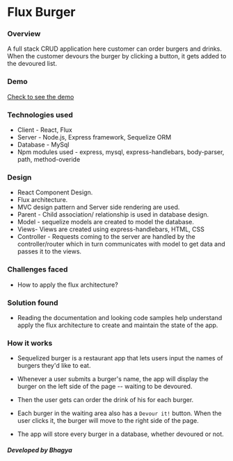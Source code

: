# Flux Burger

### Overview

A full stack  CRUD application here customer can order burgers and drinks. When the customer devours the burger by clicking a button, it gets added to the devoured list.

### Demo
[Check to see the demo]()

### Technologies used

* Client - React, Flux
* Server - Node.js, Express framework, Sequelize ORM
* Database - MySql
* Npm modules used - express, mysql, express-handlebars, body-parser, path, method-overide

### Design

* React Component Design.
* Flux architecture.
* MVC design pattern and Server side rendering are used. 
* Parent - Child association/ relationship is used in database design.
* Model - sequelize models are created to model the database. 
* Views- Views are created using express-handlebars, HTML, CSS
* Controller - Requests coming to the server are handled by the controller/router which in turn communicates with model to get data and passes it to the views. 

### Challenges faced
* How to apply the flux architecture?

### Solution found
* Reading the documentation and looking code samples help understand apply the flux architecture to create and maintain the state of the app.

### How it works

* Sequelized burger is a restaurant app that lets users input the names of burgers they'd like to eat.

* Whenever a user submits a burger's name, the app will display the burger on the left side of the page -- waiting to be devoured.

* Then the user gets can order the drink of his for each burger.

* Each burger in the waiting area also has a `Devour it!` button. When the user clicks it, the burger will move to the right side of the page.

* The app will store every burger in a database, whether devoured or not.


##### Developed by Bhagya